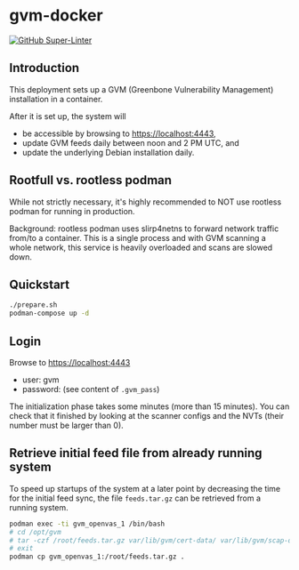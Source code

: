# gvm-docker

[![GitHub Super-Linter](https://github.com/tropicalwave/gvm-docker/workflows/Lint%20Code%20Base/badge.svg)](https://github.com/marketplace/actions/super-linter)

## Introduction

This deployment sets up a GVM (Greenbone Vulnerability Management)
installation in a container.

After it is set up, the system will

* be accessible by browsing to <https://localhost:4443>,
* update GVM feeds daily between noon and 2 PM UTC, and
* update the underlying Debian installation daily.

## Rootfull vs. rootless podman

While not strictly necessary, it's highly recommended to NOT use rootless
podman for running in production.

Background: rootless podman uses slirp4netns to forward network
traffic from/to a container. This is a single process and with GVM scanning a whole
network, this service is heavily overloaded and scans are slowed down.

## Quickstart

```bash
./prepare.sh
podman-compose up -d
```

## Login

Browse to <https://localhost:4443>

* user: gvm
* password: (see content of `.gvm_pass`)

The initialization phase takes some minutes (more than 15 minutes).
You can check that it finished by looking at the scanner configs and the
NVTs (their number must be larger than 0).

## Retrieve initial feed file from already running system

To speed up startups of the system at a later point by decreasing the
time for the initial feed sync, the file `feeds.tar.gz` can be retrieved
from a running system.

```bash
podman exec -ti gvm_openvas_1 /bin/bash
# cd /opt/gvm
# tar -czf /root/feeds.tar.gz var/lib/gvm/cert-data/ var/lib/gvm/scap-data/ var/lib/openvas/plugins/ var/lib/gvm/data-objects/gvmd/
# exit
podman cp gvm_openvas_1:/root/feeds.tar.gz .
```
